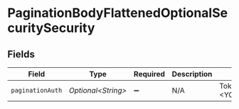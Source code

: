 # PaginationBodyFlattenedOptionalSecuritySecurity


## Fields

| Field                | Type                 | Required             | Description          | Example              |
| -------------------- | -------------------- | -------------------- | -------------------- | -------------------- |
| `paginationAuth`     | *Optional\<String>*  | :heavy_minus_sign:   | N/A                  | Token <YOUR_API_KEY> |
